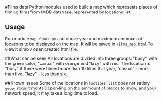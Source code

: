 #Films data
Python modules used to build a map which represents places
of filming films from IMDB database, represented by locations.list

## Usage
Run module ```Map_final.py``` and chose year and maximum ammount of 
locations to be displayed on the map. It will be saved in ```Films_map.html```
To view it simply open created html file.

##What can be seen
All locations are divided into three groups: "busy", with the green color, 
"casual" with orange and "lazy" with red.
The location is "busy" if there were filmed more than 10 films that year,
"casual" - more than five, "lazy" - less than six.

##Known issues
Some of the locations in ```loctions.list``` does not 
satisfy ```geopy``` requirements
Depending on the ammount of places to show, and your 
network speed, it may take a long time to load.